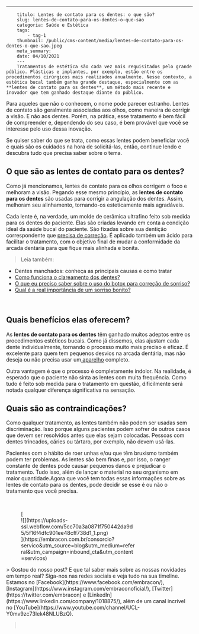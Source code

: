 ---
        titulo: Lentes de contato para os dentes: o que são?
        slug: lentes-de-contato-para-os-dentes-o-que-sao
        categoria: Saúde e Estética
        tags:
            - tag-1
        thumbnail: /public/cms-content/media/lentes-de-contato-para-os-dentes-o-que-sao.jpeg
        meta_summary: 
        date: 04/10/2021
        ---
        Tratamentos de estética são cada vez mais requisitados pelo grande público. Plásticas e implantes, por exemplo, estão entre os procedimentos cirúrgicos mais realizados anualmente. Nesse contexto, a estética bucal também ganha grande destaque, especialmente com as **lentes de contato para os dentes**, um método mais recente e inovador que tem ganhado destaque diante do público.

Para aqueles que não o conhecem, o nome pode parecer estranho. Lentes de contato são geralmente associadas aos olhos, como maneira de corrigir a visão. E não aos dentes. Porém, na prática, esse tratamento é bem fácil de compreender e, dependendo do seu caso, é bem provável que você se interesse pelo uso dessa inovação.

Se quiser saber do que se trata, como essas lentes podem beneficiar você e quais são os cuidados na hora de solicitá-las, então, continue lendo e descubra tudo que precisa saber sobre o tema.

O que são as lentes de contato para os dentes?
----------------------------------------------

Como já mencionamos, lentes de contato para os olhos corrigem o foco e melhoram a visão. Pegando esse mesmo princípio, as **lentes de contato para os dentes** são usadas para corrigir a angulação dos dentes. Assim, melhoram seu alinhamento, tornando-os esteticamente mais agradáveis.

Cada lente é, na verdade, um molde de cerâmica ultrafino feito sob medida para os dentes do paciente. Elas são criadas levando em conta a condição ideal da saúde bucal do paciente. São fixadas sobre sua dentição correspondente que [precisa de correção](https://www.embracon.com.br/blog/entenda-as-vantagens-de-usar-aparelho-nos-dentes). É aplicado também um ácido para facilitar o tratamento, com o objetivo final de mudar a conformidade da arcada dentária para que fique mais alinhada e bonita.

> Leia também:

- Dentes manchados: conheça as principais causas e como tratar
- [Como funciona o clareamento dos dentes?](https://www.embracon.com.br/blog/como-funciona-o-clareamento-dos-dentes)
- [O que eu preciso saber sobre o uso do botox para correção de sorriso?](https://www.embracon.com.br/blog/o-que-eu-preciso-saber-sobre-o-uso-do-botox-para-correcao-de-sorriso)
- [Qual é a real importância de um sorriso bonito?](https://www.embracon.com.br/blog/qual-e-a-real-importancia-de-um-sorriso-bonito)

‍

Quais benefícios elas oferecem?
-------------------------------

As **lentes de contato para os dentes** têm ganhado muitos adeptos entre os procedimentos estéticos bucais. Como já dissemos, elas ajustam cada dente individualmente, tornando o processo muito mais preciso e eficaz. É excelente para quem tem pequenos desvios na arcada dentária, mas não deseja ou não precisa usar um[ aparelho](https://www.embracon.com.br/blog/entenda-as-vantagens-de-usar-aparelho-nos-dentes) completo.

Outra vantagem é que o processo é completamente indolor. Na realidade, é esperado que o paciente não sinta as lentes com muita frequência. Como tudo é feito sob medida para o tratamento em questão, dificilmente será notada qualquer diferença significativa na sensação.

Quais são as contraindicações?
------------------------------

Como qualquer tratamento, as lentes também não podem ser usadas sem discriminação. Isso porque alguns pacientes podem sofrer de outros casos que devem ser resolvidos antes que elas sejam colocadas. Pessoas com dentes trincados, cáries ou tártaro, por exemplo, não devem usá-las.

Pacientes com o hábito de roer unhas e/ou que têm bruxismo também podem ter problemas. As lentes são bem finas e, por isso, o ranger constante de dentes pode causar pequenos danos e prejudicar o tratamento. Tudo isso, além de lançar o material no seu organismo em maior quantidade.Agora que você tem todas essas informações sobre as lentes de contato para os dentes, pode decidir se esse é ou não o tratamento que você precisa.

‍

<figure class="w-richtext-figure-type-image w-richtext-align-center" style="max-width:310px">[<div>![](https://uploads-ssl.webflow.com/5cc70a3a0871f750442da9d5/5f16f4dfc901ee48cff738d1_1.png)</div>](https://embracon.com.br/consorcio?servico&utm_source=blog&utm_medium=referral&utm_campaign=inbound_cta&utm_content=servicos)</figure>> Gostou do nosso post? E que tal saber mais sobre as nossas novidades em tempo real? Siga-nos nas redes sociais e veja tudo na sua timeline. Estamos no [Facebook](https://www.facebook.com/embracon/), [Instagram](https://www.instagram.com/embraconoficial/), [Twitter](https://twitter.com/embracon) e [LinkedIn](https://www.linkedin.com/company/1018875/), além de um canal incrível no [YouTube](https://www.youtube.com/channel/UCL-Y0mv9zc73Iek48NLUBzQ).

> ‍
        